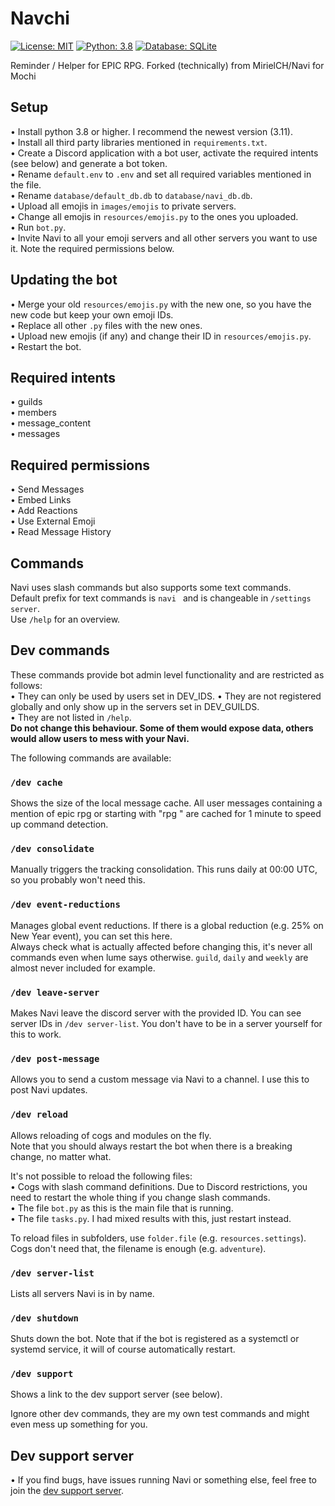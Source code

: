 # Navchi

[![License: MIT](https://img.shields.io/badge/License-MIT-yellow.svg)](https://opensource.org/licenses/MIT) [![Python: 3.8](https://img.shields.io/badge/Python-3.8+-brightgreen.svg)](https://www.python.org/) [![Database: SQLite](https://img.shields.io/badge/Database-SQLite-blue.svg)](https://www.sqlite.org/index.html)

Reminder / Helper for EPIC RPG. Forked (technically) from MirielCH/Navi for Mochi

## Setup

• Install python 3.8 or higher. I recommend the newest version (3.11).  
• Install all third party libraries mentioned in `requirements.txt`.  
• Create a Discord application with a bot user, activate the required intents (see below) and generate a bot token.  
• Rename `default.env` to `.env` and set all required variables mentioned in the file.  
• Rename `database/default_db.db` to `database/navi_db.db`.  
• Upload all emojis in `images/emojis` to private servers.  
• Change all emojis in `resources/emojis.py` to the ones you uploaded.  
• Run `bot.py`.  
• Invite Navi to all your emoji servers and all other servers you want to use it. Note the required permissions below.  

## Updating the bot

• Merge your old `resources/emojis.py` with the new one, so you have the new code but keep your own emoji IDs.  
• Replace all other `.py` files with the new ones.  
• Upload new emojis (if any) and change their ID in `resources/emojis.py`.  
• Restart the bot.  

## Required intents

• guilds  
• members  
• message_content  
• messages  

## Required permissions

• Send Messages  
• Embed Links  
• Add Reactions  
• Use External Emoji  
• Read Message History  

## Commands

Navi uses slash commands but also supports some text commands.  
Default prefix for text commands is `navi ` and is changeable in `/settings server`.  
Use `/help` for an overview.  

## Dev commands

These commands provide bot admin level functionality and are restricted as follows:  
• They can only be used by users set in DEV_IDS.
• They are not registered globally and only show up in the servers set in DEV_GUILDS.  
• They are not listed in `/help`.  
**Do not change this behaviour. Some of them would expose data, others would allow users to mess with your Navi.**  


The following commands are available:  

### `/dev cache`  

Shows the size of the local message cache. All user messages containing a mention of epic rpg or starting with "rpg " are cached for 1 minute to speed up command detection.  

### `/dev consolidate`  

Manually triggers the tracking consolidation. This runs daily at 00:00 UTC, so you probably won't need this.  

### `/dev event-reductions`  

Manages global event reductions. If there is a global reduction (e.g. 25% on New Year event), you can set this here.  
Always check what is actually affected before changing this, it's never all commands even when lume says otherwise. `guild`, `daily` and `weekly` are almost never included for example.  

### `/dev leave-server`  

Makes Navi leave the discord server with the provided ID. You can see server IDs in `/dev server-list`. You don't have to be in a server yourself for this to work.  
### `/dev post-message`  

Allows you to send a custom message via Navi to a channel. I use this to post Navi updates.  

### `/dev reload`  

Allows reloading of cogs and modules on the fly.  
Note that you should always restart the bot when there is a breaking change, no matter what.  

It's not possible to reload the following files:  
• Cogs with slash command definitions. Due to Discord restrictions, you need to restart the whole thing if you change slash commands.  
• The file `bot.py` as this is the main file that is running.  
• The file `tasks.py`. I had mixed results with this, just restart instead.  

To reload files in subfolders, use `folder.file` (e.g. `resources.settings`). Cogs don't need that, the filename is enough (e.g. `adventure`).  

### `/dev server-list`  

Lists all servers Navi is in by name.  

### `/dev shutdown`  

Shuts down the bot. Note that if the bot is registered as a systemctl or systemd service, it will of course automatically restart.  

### `/dev support`  

Shows a link to the dev support server (see below).  

Ignore other dev commands, they are my own test commands and might even mess up something for you.  

## Dev support server

• If you find bugs, have issues running Navi or something else, feel free to join the [dev support server](https://discord.gg/Kz2Vz2K4gy).  
